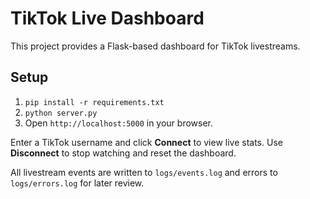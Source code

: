 # TikTok Live Dashboard

This project provides a Flask-based dashboard for TikTok livestreams.

## Setup

1. `pip install -r requirements.txt`
2. `python server.py`
3. Open `http://localhost:5000` in your browser.

Enter a TikTok username and click **Connect** to view live stats. Use **Disconnect** to stop watching and reset the dashboard.

All livestream events are written to `logs/events.log` and errors to `logs/errors.log` for later review.

